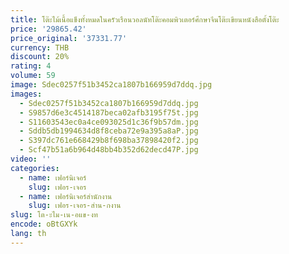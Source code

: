 ```yaml
---
title: โต๊ะไม้เนื้อแข็งทั้งหมดในครัวเรือนวอลนัทโต๊ะคอมพิวเตอร์ศึกษาจีนโต๊ะเขียนหนังสือตั้งโต๊ะ
price: '29865.42'
price_original: '37331.77'
currency: THB
discount: 20%
rating: 4
volume: 59
image: Sdec0257f51b3452ca1807b166959d7ddq.jpg
images:
  - Sdec0257f51b3452ca1807b166959d7ddq.jpg
  - S9857d6e3c4514187beca02afb3195f75t.jpg
  - S11603543ec0a4ce093025d1c36f9b57dm.jpg
  - Sddb5db1994634d8f8ceba72e9a395a8aP.jpg
  - S397dc761e668429b8f698ba37898420f2.jpg
  - Scf47b51a6b964d48bb4b352d62decd47P.jpg
video: ''
categories:
  - name: เฟอร์นิเจอร์
    slug: เฟอร-เจอร
  - name: เฟอร์นิเจอร์สำนักงาน
    slug: เฟอร-เจอร-สำน-กงาน
slug: โต-ะไม-เน-อแข-งท
encode: oBtGXYk
lang: th
---
```

  
